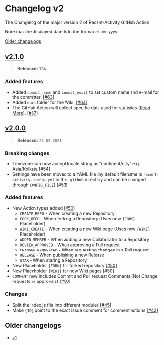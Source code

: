 # Changelog v2

The Changelog of the major version 2 of Recent-Activity GitHub Action.

Note that the displayed date is in the format `dd-mm-yyyy`

[Older changelogs](#older-changelogs)

## [v2.1.0]
> **Released:** `TBA`

### Added features
- Added `commit_name` and `commit_email` to set custom name and e-mail for the committer. [[#63]]
- Added `docs` folder for the Wiki. [[#64]]
- The GitHub Action will collect specific data used for statistics ([Read More][stats]). [[#67]]

[v2.1.0]: https://github.com/Readme-Workflows/recent-activity/releases/tag/v2.1.0
[#63]: https://github.com/Readme-Workflows/recent-activity/pull/63
[#64]: https://github.com/Readme-Workflows/recent-activity/pull/64
[#67]: https://github.com/Readme-Workflows/recent-activity/pull/67
[stats]: https://github.com/Readme-Workflows/recent-activity/tree/main#collected-data-and-statistics

## [v2.0.0]
> **Released:** `23-05-2021`

### Breaking changes
- Timezone can now accept locale string as "continent/city" e.g. Asia/Kolkata [[#54]]
- Settings have been moved to a YAML file (by default filename is `recent-activity.config.yml` in the `.github` directory and can be changed through `CONFIG_FILE`) [[#53]]

### Added features
- New Action types added [[#50]]
  - `CREATE_REPO` - When creating a new Repository
  - `FORK_REPO` - When forking a Repository (Uses new `{FORK}` Placeholder)
  - `WIKI_CREATE` - When creating a new Wiki page (Uses new `{WIKI}` Placeholder)
  - `ADDED_MEMBER` - When adding a new Collaborator to a Repository
  - `REVIEW_APPROVED` - When approving a Pull request
  - `CHANGES_REQUESTED` - When requesting changes in a Pull request
  - `RELEASE` - When publishing a new Release
  - `STAR` - When staring a Repository
- New Placeholder `{FORK}` for forked repository [[#50]]
- New Placeholder `{WIKI}` for new Wiki pages [[#50]]
- `COMMENT` now includes Commit and Pull request Comments (Not Change requests or approvals) [[#50]]

### Changes
- Split the index.js file into different modules [[#45]]
- Make `{ID}` point to the exact issue comment for comment actions [[#42]]

[v2.0.0]: https://github.com/Readme-Workflows/recent-activity/releases/tag/v2.0.0
[#42]: https://github.com/Readme-Workflows/recent-activity/pull/42
[#45]: https://github.com/Readme-Workflows/recent-activity/pull/45
[#50]: https://github.com/Readme-Workflows/recent-activity/pull/50
[#53]: https://github.com/Readme-Workflows/recent-activity/pull/53
[#54]: https://github.com/Readme-Workflows/recent-activity/pull/54

## Older changelogs
- [v1](https://github.com/Readme-Workflows/recent-activity/blob/main/.github/changelogs/CHANGELOG_v1.md)
